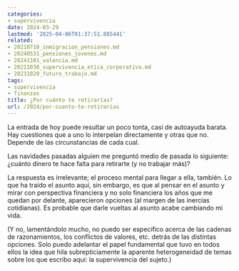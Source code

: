 ```yaml
---
categories:
- supervivencia
date: 2024-03-29
lastmod: '2025-04-06T01:37:51.885441'
related:
- 20210710_inmigracion_pensiones.md
- 20240531_pensiones_jovenes.md
- 20241101_valencia.md
- 20211030_supervivencia_etica_corporativa.md
- 20231020_futuro_trabajo.md
tags:
- supervivencia
- finanzas
title: ¿Por cuánto te retirarías?
url: /2024/por-cuanto-te-retirarias
---
```


La entrada de hoy puede resultar un poco tonta, casi de autoayuda barata. Hay cuestiones que a uno lo interpelan directamente y otras que no. Depende de las circunstancias de cada cual.

Las navidades pasadas alguien me preguntó medio de pasada lo siguiente: ¿cuánto dinero te hace falta para retirarte (y no trabajar más)?

La respuesta es irrelevante; el proceso mental para llegar a ella, también. Lo que ha traído el asunto aquí, sin embargo, es que al pensar en el asunto y mirar con perspectiva financiera y no solo financiera los años que me quedan por delante, aparecieron opciones (al margen de las inercias cotidianas). Es probable que darle vueltas al asunto acabe cambiando mi vida.

(Y no, lamentándolo mucho, no puedo ser específico acerca de las cadenas de razonamientos, los conflictos de valores, etc. detrás de las distintas opciones. Solo puedo adelantar el papel fundamental que tuvo en todos ellos la idea que hila subrepticiamente la aparente heterogeneidad de temas sobre los que escribo aquí: la supervivencia del sujeto.)